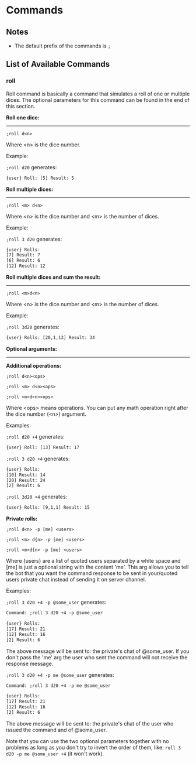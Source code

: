 # Commands

## Notes

- The default prefix of the commands is `;`

## List of Available Commands

### **roll**

Roll command is basically a command that simulates a roll of one or multiple dices. The optional parameters for this command can be found in the end of this section.

**Roll one dice:**

---

`;roll d<n>`

Where \<n\> is the dice number.

Example:

`;roll d20` generates:

```txt
{user} Roll: [5] Result: 5
```

**Roll multiple dices:**

---

`;roll <m> d<n>`

Where \<n\> is the dice number and \<m\> is the number of dices.

Example:

`;roll 3 d20` generates:

```txt
{user} Rolls:
[7] Result: 7
[6] Result: 6
[12] Result: 12
```

**Roll multiple dices and sum the result:**

---

`;roll <m>d<n>`

Where \<n\> is the dice number and \<m\> is the number of dices.

Example:

`;roll 3d20` generates:

```txt
{user} Rolls: [20,1,13] Result: 34
```

**Optional arguments:**

---

**Additional operations:**

`;roll d<n><ops>`

`;roll <m> d<n><ops>`

`;roll <m>d<n><ops>`

Where \<ops\> means operations.
You can put any math operation right after the dice number (\<n\>) argument.

Examples:

`;roll d20 +4` generates:

```txt
{user} Roll: [13] Result: 17
```

`;roll 3 d20 +4` generates:

```txt
{user} Rolls:
[10] Result: 14
[20] Result: 24
[2] Result: 6
```

`;roll 3d20 +4` generates:

```txt
{user} Rolls: [9,1,1] Result: 15
```

**Private rolls:**

`;roll d<n> -p [me] <users>`

`;roll <m> d{n> -p [me] <users>`

`;roll <m>d{n> -p [me] <users>`

Where {users} are a list of quoted users separated by a white space and [me] is just a optional string with the content 'me'.
This arg allows you to tell the bot that you want the command response to be sent in your/quoted users private chat instead of sending it on server channel.

Examples:

`;roll 3 d20 +4 -p @some_user` generates:

```txt
Command: ;roll 3 d20 +4 -p @some_user

{user} Rolls:
[17] Result: 21
[12] Result: 16
[2] Result: 6
```

The above message will be sent to: the private's chat of @some_user. If you don't pass the 'me' arg the user who sent the command will not receive the response message.

`;roll 3 d20 +4 -p me @some_user` generates:

```txt
Command: ;roll 3 d20 +4 -p me @some_user

{user} Rolls:
[17] Result: 21
[12] Result: 16
[2] Result: 6
```

The above message will be sent to: the private's chat of the user who issued the command and of @some_user.

Note that you can use the two optional parameters together with no problems as long as you don't try to invert the order of them, like: `roll 3 d20 -p me @some_user +4` (it won't work).
